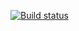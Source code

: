 [![Build status](https://ci.appveyor.com/api/projects/status/3vevdocs2bqgaa4n?svg=true)](https://ci.appveyor.com/project/Stjushenka/cashbackhackservice-qpr5x)